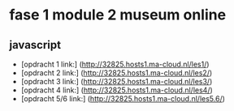 # fase 1 module 2 museum online
## javascript


- [opdracht 1 link:] (http://32825.hosts1.ma-cloud.nl/les1/)
- [opdracht 2 link:] (http://32825.hosts1.ma-cloud.nl/les2/)
- [opdracht 3 link:] (http://32825.hosts1.ma-cloud.nl/les3/)
- [opdracht 4 link:] (http://32825.hosts1.ma-cloud.nl/les4/)
- [opdracht 5/6 link:] (http://32825.hosts1.ma-cloud.nl/les5.6/)